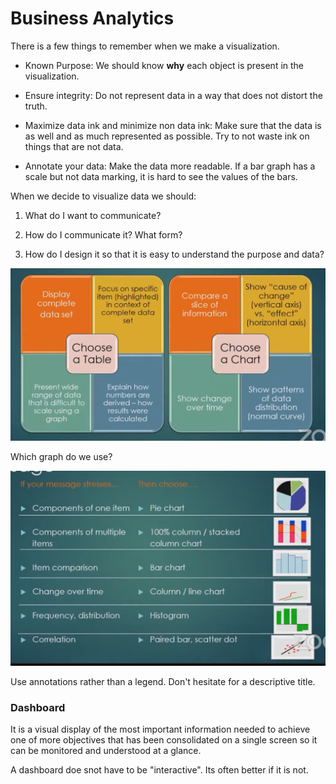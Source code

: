 # Business Analytics

There is a few things to remember when we make a visualization.

- Known Purpose: We should know **why** each object is present in the visualization.

- Ensure integrity: Do not represent data in a way that does not distort the truth. 

- Maximize data ink and minimize non data ink: Make sure that the data is as well and as much represented as possible. Try to not waste ink on things that are not data.

- Annotate your data: Make the data more readable. If a bar graph has a scale but not data marking, it is hard to see the values of the bars.

When we decide to visualize data we should:

1. What do I want to communicate?

2. How do I communicate it? What form?

3. How do I design it so that it is easy to understand the purpose and data?

<img src="../images/2023-10-14-10-38-34-image.png" title="" alt="" data-align="center">

Which graph do we use?

<img src="../images/2023-10-14-10-44-25-image.png" title="" alt="" data-align="center">

Use annotations rather than a legend. Don't hesitate for a descriptive title.

### Dashboard

It is a visual display of the most important information needed to achieve one of more objectives that has been consolidated on a single screen so it can be monitored and understood at a glance. 

A dashboard doe snot have to be "interactive". Its often better if it is not. 